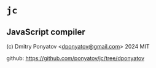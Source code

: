 # `jc`
## JavaScript compiler

(c) Dmitry Ponyatov <<dponyatov@gmail.com>> 2024 MIT

github: https://github.com/ponyatov/jc/tree/dponyatov
